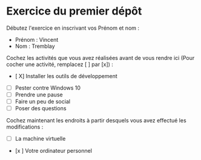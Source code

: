 # Exercice du premier dépôt

 Débutez l'exercice en inscrivant vos Prénom et nom :

 - Prénom : Vincent
 - Nom : Tremblay

 Cochez les activités que vous avez réalisées avant de vous rendre ici (Pour cocher une activité, remplacez [ ] par [x]) :

 - [ X] Installer les outils de développement
 - [ ] Pester contre Windows 10
 - [ ] Prendre une pause
 - [ ] Faire un peu de social
 - [ ] Poser des questions

 Cochez maintenant les endroits à partir desquels vous avez effectué les modifications :

 - [ ] La machine virtuelle
 - [x ] Votre ordinateur personnel
